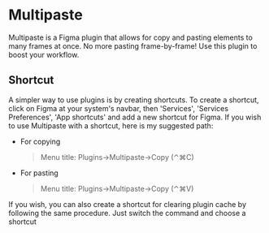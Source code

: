 # Multipaste

Multipaste is a Figma plugin that allows for copy and pasting elements to many frames at once. No more pasting frame-by-frame! Use this plugin to boost your workflow.

## Shortcut
A simpler way to use plugins is by creating shortcuts. To create a shortcut, click on Figma at your system's navbar, then 'Services', 'Services Preferences', 'App shortcuts' and add a new shortcut for Figma. If you wish to use Multipaste with a shortcut, here is my suggested path:

 - For copying
	 >Menu title: Plugins->Multipaste->Copy (⌃⌘C)
	 
 - For pasting
	 >Menu title: Plugins->Multipaste->Copy (⌃⌘V)

If you wish, you can also create a shortcut for clearing plugin cache by following the same procedure. Just switch the command and choose a shortcut